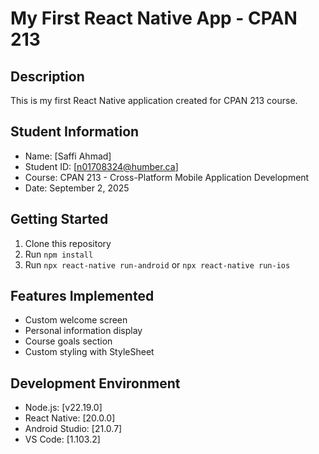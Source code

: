 # My First React Native App - CPAN 213
## Description
This is my first React Native application created for CPAN 213 course.
## Student Information
- Name: [Saffi Ahmad]
- Student ID: [n01708324@humber.ca]
- Course: CPAN 213 - Cross-Platform Mobile Application Development
- Date: September 2, 2025
## Getting Started
1. Clone this repository
2. Run `npm install`
3. Run `npx react-native run-android` or `npx react-native run-ios`
## Features Implemented
- Custom welcome screen
- Personal information display
- Course goals section
- Custom styling with StyleSheet
## Development Environment
- Node.js: [v22.19.0]
- React Native: [20.0.0]
- Android Studio: [21.0.7]
- VS Code: [1.103.2]

